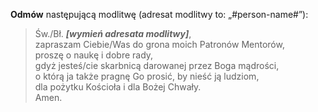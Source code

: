 **Odmów** następującą modlitwę (adresat modlitwy to: „#person-name#”):
> Św./Bł. _**[wymień adresata modlitwy]**_,  
> zapraszam Ciebie/Was do grona moich Patronów Mentorów,  
> proszę o naukę i dobre rady,  
> gdyż jesteś/cie skarbnicą darowanej przez Boga mądrości,  
> o którą ja także pragnę Go prosić, by nieść ją ludziom,  
> dla pożytku Kościoła i dla Bożej Chwały.  
> Amen.
